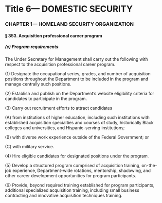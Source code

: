 
# Title 6— DOMESTIC SECURITY
### CHAPTER 1— HOMELAND SECURITY ORGANIZATION
#### § 353. Acquisition professional career program
##### (c) Program requirements

The Under Secretary for Management shall carry out the following with respect to the acquisition professional career program.

(1) Designate the occupational series, grades, and number of acquisition positions throughout the Department to be included in the program and manage centrally such positions.

(2) Establish and publish on the Department’s website eligibility criteria for candidates to participate in the program.

(3) Carry out recruitment efforts to attract candidates

(A) from institutions of higher education, including such institutions with established acquisition specialties and courses of study, historically Black colleges and universities, and Hispanic-serving institutions;

(B) with diverse work experience outside of the Federal Government; or

(C) with military service.

(4) Hire eligible candidates for designated positions under the program.

(5) Develop a structured program comprised of acquisition training, on-the-job experience, Department-wide rotations, mentorship, shadowing, and other career development opportunities for program participants.

(6) Provide, beyond required training established for program participants, additional specialized acquisition training, including small business contracting and innovative acquisition techniques training.
